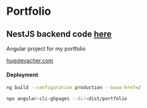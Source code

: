 # Portfolio
## NestJS backend code [here](https://github.com/hugolevacher/PortfolioAPI)
Angular project for my portfolio

[hugolevacher.com](https://hugolevacher.com/)


#### Deployment

```bash
ng build --configuration production --base-href=/
```

```bash
npx angular-cli-ghpages --dir=dist/portfolio
```